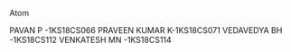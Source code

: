 Atom

PAVAN P        -1KS18CS066
PRAVEEN KUMAR K-1KS18CS071
VEDAVEDYA BH   -1KS18CS112
VENKATESH MN   -1KS18CS114
